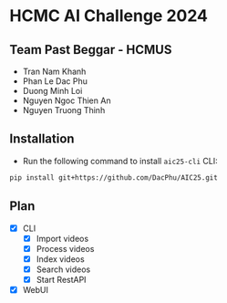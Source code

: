 # HCMC AI Challenge 2024

## Team Past Beggar - HCMUS

- Tran Nam Khanh
- Phan Le Dac Phu
- Duong Minh Loi
- Nguyen Ngoc Thien An
- Nguyen Truong Thinh

## Installation

- Run the following command to install `aic25-cli` CLI:

```bash
pip install git+https://github.com/DacPhu/AIC25.git
```

## Plan

- [x] CLI
  - [x] Import videos
  - [x] Process videos
  - [x] Index videos
  - [x] Search videos
  - [x] Start RestAPI
- [x] WebUI

